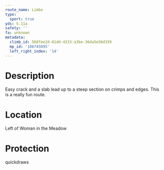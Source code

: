 ```yaml
---
route_name: Limbo
type:
  sport: true
yds: 5.11a
safety: ''
fa: unknown
metadata:
  climb_id: 568fee2d-01dd-4333-a3be-36da5e56d339
  mp_id: '106745095'
  left_right_index: '14'
---
```

# Description
Easy crack and a slab lead up to a steep section on crimps and edges.  This is a really fun route.

# Location
Left of Woman in the Meadow

# Protection
quickdraws
